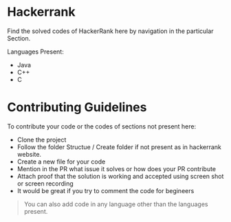 # Hackerrank
Find the solved codes of HackerRank here by navigation in the particular Section.

Languages Present:
- Java
- C++
- C

# Contributing Guidelines
To contribute your code or the codes of sections not present here:
- Clone the project
- Follow the folder Structue / Create folder if not present as in hackerrank website.
- Create a new file for your code
- Mention in the PR what issue it solves or how does your PR contribute
- Attach proof that the solution is working and accepted using screen shot or screen recording
- It would be great if you try to comment the code for begineers 

> You can also add code in any language other than the languages present.
